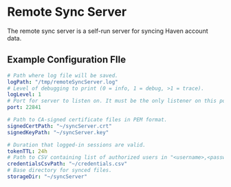 # Remote Sync Server

The remote sync server is a self-run server for syncing Haven account data.

## Example Configuration FIle
```yaml
# Path where log file will be saved.
logPath: "/tmp/remoteSyncServer.log"
# Level of debugging to print (0 = info, 1 = debug, >1 = trace).
logLevel: 1
# Port for server to listen on. It must be the only listener on this port.
port: 22841

# Path to CA-signed certificate files in PEM format.
signedCertPath: "~/syncServer.crt"
signedKeyPath: "~/syncServer.key"

# Duration that logged-in sessions are valid.
tokenTTL: 24h
# Path to CSV containing list of authorized users in "<username>,<password>" format.
credentialsCsvPath: "~/credentials.csv"
# Base directory for synced files.
storageDir: "~/syncServer"
```
